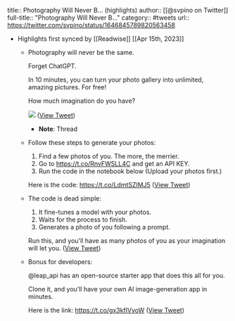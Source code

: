 title:: Photography Will Never B... (highlights)
author:: [[@svpino on Twitter]]
full-title:: "Photography Will Never B..."
category:: #tweets
url:: https://twitter.com/svpino/status/1646845789820563458

- Highlights first synced by [[Readwise]] [[Apr 15th, 2023]]
	- Photography will never be the same.
	  
	  Forget ChatGPT.
	  
	  In 10 minutes, you can turn your photo gallery into unlimited, amazing pictures. For free!
	  
	  How much imagination do you have? 
	  
	  ![](https://pbs.twimg.com/media/FtrFg8faEAAa4nv.jpg) ([View Tweet](https://twitter.com/svpino/status/1646845789820563458))
		- **Note**: Thread
	- Follow these steps to generate your photos:
	  
	  1. Find a few photos of you. The more, the merrier.
	  2. Go to https://t.co/RnvFWSLL4C and get an API KEY.
	  3. Run the code in the notebook below (Upload your photos first.)
	  
	  Here is the code: https://t.co/LdmtSZlMJ5 ([View Tweet](https://twitter.com/svpino/status/1646845793192792064))
	- The code is dead simple:
	  
	  1. It fine-tunes a model with your photos.
	  2. Waits for the process to finish.
	  3. Generates a photo of you following a prompt.
	  
	  Run this, and you'll have as many photos of you as your imagination will let you. ([View Tweet](https://twitter.com/svpino/status/1646845796128792576))
	- Bonus for developers:
	  
	  @leap_api has an open-source starter app that does this all for you.
	  
	  Clone it, and you’ll have your own AI image-generation app in minutes.
	  
	  Here is the link: https://t.co/gx3kfIVvoW ([View Tweet](https://twitter.com/svpino/status/1646845799060615169))